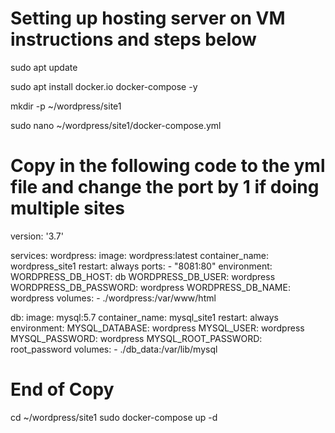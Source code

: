 # Setting up hosting server on VM instructions and steps below


sudo apt update

sudo apt install docker.io docker-compose -y

mkdir -p ~/wordpress/site1

sudo nano ~/wordpress/site1/docker-compose.yml

# Copy in the following code to the yml file and change the port by 1 if doing multiple sites

version: '3.7'

services:
  wordpress:
    image: wordpress:latest
    container_name: wordpress_site1
    restart: always
    ports:
      - "8081:80"
    environment:
      WORDPRESS_DB_HOST: db
      WORDPRESS_DB_USER: wordpress
      WORDPRESS_DB_PASSWORD: wordpress
      WORDPRESS_DB_NAME: wordpress
    volumes:
      - ./wordpress:/var/www/html

  db:
    image: mysql:5.7
    container_name: mysql_site1
    restart: always
    environment:
      MYSQL_DATABASE: wordpress
      MYSQL_USER: wordpress
      MYSQL_PASSWORD: wordpress
      MYSQL_ROOT_PASSWORD: root_password
    volumes:
      - ./db_data:/var/lib/mysql


# End of Copy 

cd ~/wordpress/site1
sudo docker-compose up -d


